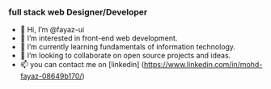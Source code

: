 ### full stack web Designer/Developer

- 👋 Hi, I’m @fayaz-ui
- 👀 I’m interested in front-end web development.
- 🌱 I’m currently learning fundamentals of information technology.
- 💞️ I’m looking to collaborate on open source projects and ideas.
- 📫 you can contact me on [linkedin] (https://www.linkedin.com/in/mohd-fayaz-08649b170/)

<!---
fayaz-ui/fayaz-ui is a ✨ special ✨ repository because its `README.md` (this file) appears on your GitHub profile.
You can click the Preview link to take a look at your changes.
--->

